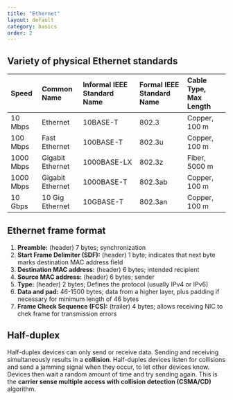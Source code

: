 ```yaml
---
title: "Ethernet"
layout: default
category: basics
order: 2
---
```


## Variety of physical Ethernet standards

| Speed     | Common Name      | Informal IEEE Standard Name | Formal IEEE Standard Name | Cable Type, Max Length |
|:---       |:---              |:---                         |:---                       |:---                    |
| 10 Mbps   | Ethernet         | 10BASE-T                    | 802.3                     | Copper, 100 m          |
| 100 Mbps  | Fast Ethernet    | 100BASE-T                   | 802.3u                    | Copper, 100 m          |
| 1000 Mbps | Gigabit Ethernet | 1000BASE-LX                 | 802.3z                    | Fiber, 5000 m          |
| 1000 Mbps | Gigabit Ethernet | 1000BASE-T                  | 802.3ab                   | Copper, 100 m          |
| 10 Gbps   | 10 Gig Ethernet  | 10GBASE-T                   | 802.3an                   | Copper, 100 m          |

## Ethernet frame format
1. __Preamble:__ (header) 7 bytes; synchronization
2. __Start Frame Delimiter (SDF):__ (header) 1 byte; indicates that next byte marks destination MAC address field
3. __Destination MAC address:__ (header) 6 bytes; intended recipient
4. __Source MAC address:__ (header) 6 bytes; sender
5. __Type:__ (header) 2 bytes; Defines the protocol (usually IPv4 or IPv6)
6. __Data and pad:__ 46-1500 bytes; data from a higher layer, plus padding if necessary for minimum length of 46 bytes
7. __Frame Check Sequence (FCS):__ (trailer) 4 bytes; allows receiving NIC to chek frame for transmission errors

## Half-duplex
Half-duplex devices can only send or receive data. Sending and receiving simultaneously results in a __collision__. Half-duples devices listen for collisions and send a jamming signal when they occur, to let other devices know. Devices then wait a random amount of time and try sending again. This is the __carrier sense multiple access with collision detection (CSMA/CD)__ algorithm.